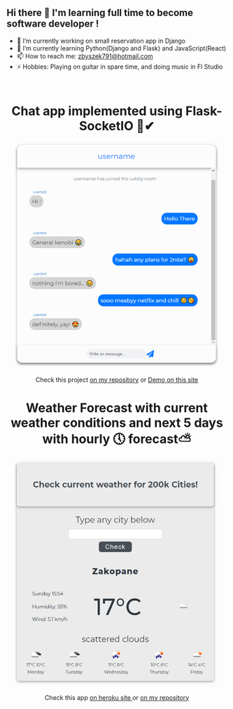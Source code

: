 ## Hi there 👋 I'm learning full time to become software developer !

<!--
**zbigniewstefaniuk/zbigniewstefaniuk** is a ✨ _special_ ✨ repository because its `README.md` (this file) appears on your GitHub profile.

Here are some ideas to get you started:

- 🔭 I’m currently working on ...
- 🌱 I’m currently learning ...
- 👯 I’m looking to collaborate on ...
- 🤔 I’m looking for help with ...
- 💬 Ask me about ...
- 📫 How to reach me: ...
- 😄 Pronouns: ...
- ⚡ Fun fact: ...
-->


- 🔭 I’m currently working on small reservation app in Django
- 🌱 I’m currently learning Python(Django and Flask) and JavaScript(React)
- 📫 How to reach me: zbyszek791@hotmail.com
- ⚡ Hobbies: Playing on guitar in spare time, and doing music in Fl Studio

<br />

<h1 align="center">
   Chat app implemented using Flask-SocketIO 💬✔
</h1>
  
<p align="center">
  <img width="470" height="518" src="https://github.com/zbigniewstefaniuk/zbigniewstefaniuk/blob/master/chat-screnn.png">
</p>

<p align="center">
Check this project <a href="https://github.com/zbigniewstefaniuk/web_app">on my repository</a> or <a href="http://zstefaniuk.pl/">Demo on this site</a>
</p>

<h1 align="center">
   Weather Forecast with current weather conditions and next 5 days with hourly 🕔 forecast⛅
</h1>

<p align="center">
  <img width="470" height="518" src="https://github.com/zbigniewstefaniuk/weather_api_widget/blob/master/static/images/weatherapp.png">
</p>

<p align="center">
Check this app <a href="https://weather-cloudy9-app.herokuapp.com/">on heroku site </a> or <a href="https://github.com/zbigniewstefaniuk/weather_api_widget">on my repository</a>
</p>

